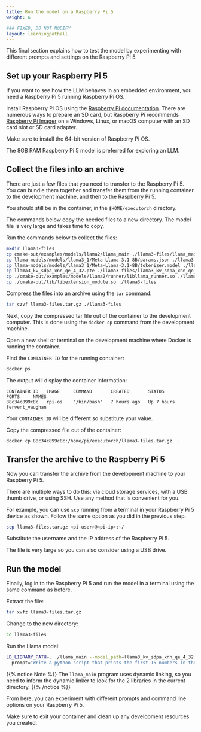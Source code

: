 ```yaml
---
title: Run the model on a Raspberry Pi 5
weight: 6

### FIXED, DO NOT MODIFY
layout: learningpathall
---
```

This final section explains how to test the model by experimenting with different prompts and settings on the Raspberry Pi 5.

## Set up your Raspberry Pi 5

If you want to see how the LLM behaves in an embedded environment, you need a Raspberry Pi 5 running Raspberry Pi OS. 

Install Raspberry Pi OS using the [Raspberry Pi documentation](https://www.raspberrypi.com/documentation/computers/getting-started.html). There are numerous ways to prepare an SD card, but Raspberry Pi recommends [Raspberry Pi Imager](https://www.raspberrypi.com/software/) on a Windows, Linux, or macOS computer with an SD card slot or SD card adapter.

Make sure to install the 64-bit version of Raspberry Pi OS.

The 8GB RAM Raspberry Pi 5 model is preferred for exploring an LLM.

## Collect the files into an archive

There are just a few files that you need to transfer to the Raspberry Pi 5. You can bundle them together and transfer them from the running container to the development machine, and then to the Raspberry Pi 5. 

You should still be in the container, in the `$HOME/executorch` directory. 

The commands below copy the needed files to a new directory. The model file is very large and takes time to copy.

Run the commands below to collect the files:

```bash
mkdir llama3-files
cp cmake-out/examples/models/llama2/llama_main ./llama3-files/llama_main
cp llama-models/models/llama3_1/Meta-Llama-3.1-8B/params.json ./llama3-files/params.json
cp llama-models/models/llama3_1/Meta-Llama-3.1-8B/tokenizer.model ./llama3-files/tokenizer.model
cp llama3_kv_sdpa_xnn_qe_4_32.pte ./llama3-files/llama3_kv_sdpa_xnn_qe_4_32.pte
cp ./cmake-out/examples/models/llama2/runner/libllama_runner.so ./llama3-files
cp ./cmake-out/lib/libextension_module.so ./llama3-files
```

Compress the files into an archive using the `tar` command:

```bash
tar czvf llama3-files.tar.gz ./llama3-files
```

Next, copy the compressed tar file out of the container to the development computer. This is done using the `docker cp` command from the development machine.

Open a new shell or terminal on the development machine where Docker is running the container. 

Find the `CONTAINER ID` for the running container:

```bash
docker ps
```

The output will display the container information:

```output
CONTAINER ID   IMAGE     COMMAND       CREATED       STATUS       PORTS     NAMES
88c34c899c8c   rpi-os    "/bin/bash"   7 hours ago   Up 7 hours             fervent_vaughan
```

Your `CONTAINER ID` will be different so substitute your value. 

Copy the compressed file out of the container:

```bash
docker cp 88c34c899c8c:/home/pi/executorch/llama3-files.tar.gz  .
```

## Transfer the archive to the Raspberry Pi 5

Now you can transfer the archive from the development machine to your Raspberry Pi 5. 

There are multiple ways to do this: via cloud storage services, with a USB thumb drive, or using SSH. Use any method that is convenient for you. 

For example, you can use `scp` running from a terminal in your Raspberry Pi 5 device as shown. Follow the same option as you did in the previous step.

```bash
scp llama3-files.tar.gz <pi-user>@<pi-ip>:~/
```

Substitute the username and the IP address of the Raspberry Pi 5. 

The file is very large so you can also consider using a USB drive.

## Run the model

Finally, log in to the Raspberry Pi 5 and run the model in a terminal using the same command as before.

Extract the file:

```bash
tar xvfz llama3-files.tar.gz 
```

Change to the new directory:

```bash
cd llama3-files
```

Run the Llama model:

```bash
LD_LIBRARY_PATH=. ./llama_main --model_path=llama3_kv_sdpa_xnn_qe_4_32.pte  --tokenizer_path=tokenizer.model --cpu_threads=4 \
--prompt="Write a python script that prints the first 15 numbers in the Fibonacci series. Annotate the script with comments explaining what the code does."
```

{{% notice Note %}}
The `llama_main` program uses dynamic linking, so you need to inform the dynamic linker to look for the 2 libraries in the current directory. 
{{% /notice %}}

From here, you can experiment with different prompts and command line options on your Raspberry Pi 5.

Make sure to exit your container and clean up any development resources you created. 